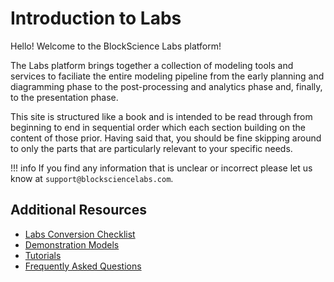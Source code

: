 # Introduction to Labs
Hello! Welcome to the BlockScience Labs platform!

The Labs platform brings together a collection of modeling tools and services to faciliate the entire modeling pipeline from the early planning and diagramming phase to the post-processing and analytics phase and, finally, to the presentation phase.

This site is structured like a book and is intended to be read through from beginning to end in sequential order which each section building on the content of those prior. Having said that, you should be fine skipping around to only the parts that are particularly relevant to your specific needs.

!!! info
    If you find any information that is unclear or incorrect please let us know at `support@blocksciencelabs.com`.

## Additional Resources
- [Labs Conversion Checklist](docs/labs-conversion-checklist.md)
- [Demonstration Models](models/index.md)
- [Tutorials](tutorials/index.md)
- [Frequently Asked Questions](faq/index.md)